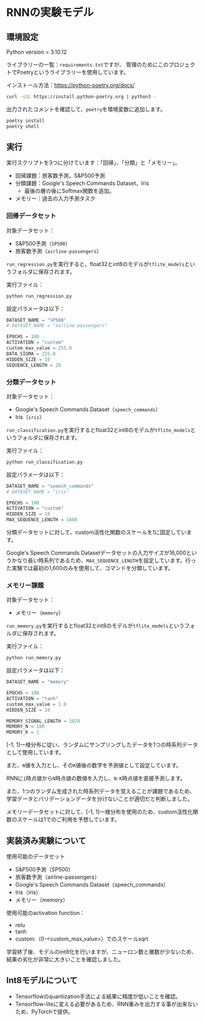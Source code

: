 # RNNの実験モデル

## 環境設定

Python version = 3.10.12

ライブラリーの一覧：```requirements.txt```ですが、
管理のためにこのプロジェクトでPoetryというライブラリーを使用しています。

インストール方法：<https://python-poetry.org/docs/>

```bash
curl -sSL https://install.python-poetry.org | python3 -
```

出力されたコメントを確認して、```poetry```を環境変数に追加します。

```bash
poetry install
poetry shell
```

## 実行

実行スクリプトを3つに分けています：「回帰」、「分類」と「メモリー」。

- 回帰課題：旅客数予測，S&P500予測
- 分類課題：Google's Speech Commands Dataset，Iris
  - 最後の層の後にSoftmax関数を追加。
- メモリー：過去の入力予測タスク

### 回帰データセット

対象データセット：

- S&P500予測（```SP500```）
- 旅客数予測（```airline-passengers```）

```run_regression.py```を実行すると，float32とint8のモデルが```tflite_models```というフォルダに保存されます。

実行ファイル：

```bash
python run_regression.py
```

設定パラメータは以下：

```python
DATASET_NAME = "SP500"
# DATASET_NAME = "airline-passengers"

EPOCHS = 100
ACTIVATION = "custom"
custom_max_value = 255.0
DATA_SIGMA = 255.0
HIDDEN_SIZE = 10
SEQUENCE_LENGTH = 20
```

### 分類データセット

対象データセット：

- Google's Speech Commands Dataset（```speech_commands```）
- Iris（```iris```）

```run_classification.py```を実行するとfloat32とint8のモデルが```tflite_models```というフォルダに保存されます。

実行ファイル：

```bash
python run_classification.py
```

設定パラメータは以下：

```python
DATASET_NAME = "speech_commands"
# DATASET_NAME = "iris"

EPOCHS = 100
ACTIVATION = "custom"
HIDDEN_SIZE = 10
MAX_SEQUENCE_LENGTH = 1600
```

分類データセットに対して、custom活性化関数のスケールを1に固定しています。

Google's Speech Commands Datasetデータセットの入力サイズが16,000というかなり長い時系列であるため、```MAX_SEQUENCE_LENGTH```を設定しています。行った実験では最初の1,600のみを使用して、コマンドを分類しています。

### メモリー課題

対象データセット：

- メモリー（```memory```）

```run_memory.py```を実行するとfloat32とint8のモデルが```tflite_models```というフォルダに保存されます。

実行ファイル：

```bash
python run_memory.py
```

設定パラメータは以下：

```python
DATASET_NAME = "memory"

EPOCHS = 100
ACTIVATION = "tanh"
custom_max_value = 1.0
HIDDEN_SIZE = 10

MEMORY_SIGNAL_LENGTH = 1024
MEMORY_N = 100
MEMORY_K = 1
```

[-1, 1]一様分布に従い、ランダムにサンプリングしたデータを1つの時系列データとして使用しています。

また、```N```値を入力とし、その```K```値後の数字を予測値として設定しています。

RNNに```1```時点値から```N```時点値の数値を入力し、```N-K```時点値を直接予測します。

また、1つのランダム生成された時系列データを覚えることが課題であるため、学習データとバリデーションデータを分けないことが適切だと判断しました。

メモリーデータセットに対して、[-1, 1]一様分布を使用のため、custom活性化関数のスケールは1でのご利用を予想しています。

## 実装済み実験について

使用可能のデータセット

- S&P500予測（SP500）
- 旅客数予測（airline-passengers）
- Google's Speech Commands Dataset（speech_commands）
- Iris（iris）
- メモリー（memory）

使用可能のactivation function：

- relu
- tanh
- custom:（0-<custom_max_value>）でのスケールsqrt

学習終了後、モデルのint8化を行いますが、ニューロン数と層数が少ないため、結果の劣化が非常に大きいことを確認しました。

## Int8モデルについて

- Tensorflowのquantization手法による結果に精度が低いことを確認。
- Tensorflow-liteに変える必要があるため、RNN重みを出力する事が出来ないため、PyTorchで提供。
